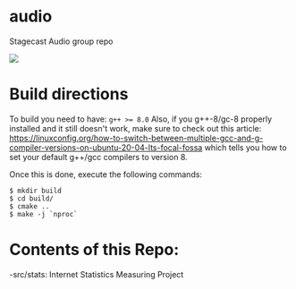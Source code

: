 # audio
Stagecast Audio group repo

![](https://github.com/mmurray22/audio/workflows/compile/badge.svg?event=push)

# Build directions

To build you need to have:
`g++ >= 8.0`
Also, if you g++-8/gc-8 properly installed and it still doesn't work,
make sure to check out this article: https://linuxconfig.org/how-to-switch-between-multiple-gcc-and-g-compiler-versions-on-ubuntu-20-04-lts-focal-fossa
which tells you how to set your default g++/gcc compilers to version 8.

Once this is done, execute the following commands:
```
$ mkdir build
$ cd build/
$ cmake ..
$ make -j `nproc`
```

# Contents of this Repo:
-src/stats: Internet Statistics Measuring Project
